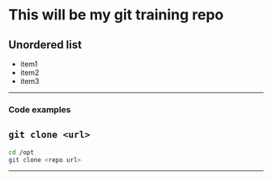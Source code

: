 # This will be my git training repo

## Unordered list
- item1
- item2
- item3

---

### Code examples
`git clone <url>`
---
```bash
cd /opt
git clone <repo url>
```
---
